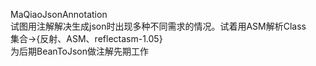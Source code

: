 MaQiaoJsonAnnotation<br/>
试图用注解解决生成json时出现多种不同需求的情况。试着用ASM解析Class<br/>
集合->{反射、ASM、reflectasm-1.05}<br/>
为后期BeanToJson做注解先期工作<br/>